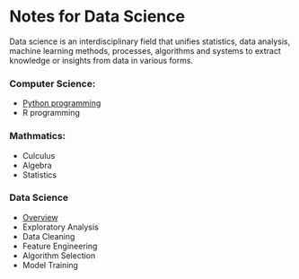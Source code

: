 # Notes for Data Science

Data science is an interdisciplinary field that unifies statistics, data analysis, machine learning methods, processes, 
algorithms and systems to extract knowledge or insights from data in various forms.

### Computer Science:

  * [Python programming](pages/python.md)
  * R programming
  
### Mathmatics:

  * Culculus
  * Algebra
  * Statistics

### Data Science

  * [Overview](pages/flow.md)
  * Exploratory Analysis
  * Data Cleaning
  * Feature Engineering
  * Algorithm Selection
  * Model Training
  
